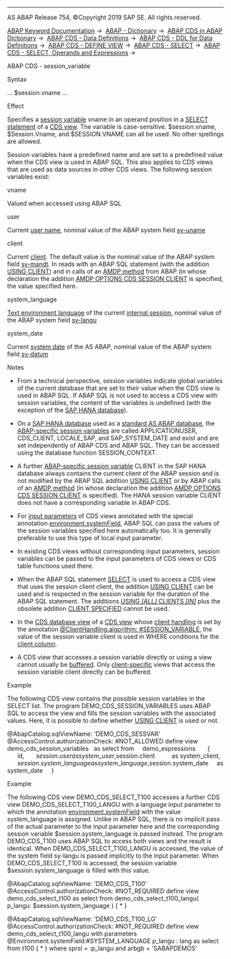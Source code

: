   

* * *

AS ABAP Release 754, ©Copyright 2019 SAP SE. All rights reserved.

[ABAP Keyword Documentation](javascript:call_link\('abenabap.htm'\)) →  [ABAP - Dictionary](javascript:call_link\('abenabap_dictionary.htm'\)) →  [ABAP CDS in ABAP Dictionary](javascript:call_link\('abencds.htm'\)) →  [ABAP CDS - Data Definitions](javascript:call_link\('abenddic_cds_entities.htm'\)) →  [ABAP CDS - DDL for Data Definitions](javascript:call_link\('abencds_f1_ddl_syntax.htm'\)) →  [ABAP CDS - DEFINE VIEW](javascript:call_link\('abencds_f1_define_view.htm'\)) →  [ABAP CDS - SELECT](javascript:call_link\('abencds_f1_select_statement.htm'\)) →  [ABAP CDS - SELECT, Operands and Expressions](javascript:call_link\('abencds_operands_and_expressions.htm'\)) → 

ABAP CDS - session\_variable

Syntax

... $session.vname ...

Effect

Specifies a [session variable](javascript:call_link\('abensession_variable_glosry.htm'\) "Glossary Entry") vname in an operand position in a [SELECT statement](javascript:call_link\('abencds_f1_select_statement.htm'\)) of a [CDS view](javascript:call_link\('abencds_view_glosry.htm'\) "Glossary Entry"). The variable is case-sensitive. $session.vname, $Session.Vname, and $SESSION.VNAME can all be used. No other spellings are allowed.

Session variables have a predefined name and are set to a predefined value when the CDS view is used in ABAP SQL. This also applies to CDS views that are used as data sources in other CDS views. The following session variables exist:

vname

Valued when accessed using ABAP SQL

user

Current [user name](javascript:call_link\('abenuser_name_glosry.htm'\) "Glossary Entry"), nominal value of the ABAP system field [sy-uname](javascript:call_link\('abensystem_fields.htm'\))

client

Current [client](javascript:call_link\('abenclient_glosry.htm'\) "Glossary Entry"). The default value is the nominal value of the ABAP system field [sy-mandt](javascript:call_link\('abensystem_fields.htm'\)). In reads with an ABAP SQL statement (with the addition [USING CLIENT](javascript:call_link\('abapselect_client.htm'\))) and in calls of an [AMDP method](javascript:call_link\('abenamdp_method_glosry.htm'\) "Glossary Entry") from ABAP (in whose declaration the addition [AMDP OPTIONS CDS SESSION CLIENT](javascript:call_link\('abapmethods_amdp_options.htm'\)) is specified, the value specified here.

system\_language

[Text environment language](javascript:call_link\('abentext_env_langu_glosry.htm'\) "Glossary Entry") of the current [internal session](javascript:call_link\('abeninternal_session_glosry.htm'\) "Glossary Entry"), nominal value of the ABAP system field [sy-langu](javascript:call_link\('abensystem_fields.htm'\))

system\_date

Current [system date](javascript:call_link\('abensystem_date_glosry.htm'\) "Glossary Entry") of the AS ABAP, nominal value of the ABAP system field [sy-datum](javascript:call_link\('abensystem_fields.htm'\))

Notes

-   From a technical perspective, session variables indicate global variables of the current database that are set to their value when the CDS view is used in ABAP SQL. If ABAP SQL is not used to access a CDS view with session variables, the content of the variables is undefined (with the exception of the [SAP HANA database](javascript:call_link\('abenhana_database_glosry.htm'\) "Glossary Entry")).

-   On a [SAP HANA database](javascript:call_link\('abenhana_database_glosry.htm'\) "Glossary Entry") used as a [standard AS ABAP database](javascript:call_link\('abenstandard_db_glosry.htm'\) "Glossary Entry"), the [ABAP-specific session variables](javascript:call_link\('abenhana_session_variables.htm'\)) are called APPLICATIONUSER, CDS\_CLIENT, LOCALE\_SAP, and SAP\_SYSTEM\_DATE and exist and are set independently of ABAP CDS and ABAP SQL. They can be accessed using the database function SESSION\_CONTEXT.

-   A further [ABAP-specific session variable](javascript:call_link\('abenhana_session_variables.htm'\)) CLIENT in the SAP HANA database always contains the current client of the ABAP session and is not modified by the ABAP SQL addition [USING CLIENT](javascript:call_link\('abapselect_client.htm'\)) or by ABAP calls of an [AMDP method](javascript:call_link\('abenamdp_method_glosry.htm'\) "Glossary Entry") (in whose declaration the addition [AMDP OPTIONS CDS SESSION CLIENT](javascript:call_link\('abapmethods_amdp_options.htm'\)) is specified). The HANA session variable CLIENT does not have a corresponding variable in ABAP CDS.

-   For [input parameters](javascript:call_link\('abencds_f1_parameter_list.htm'\)) of CDS views annotated with the special annotation [environment.systemField](javascript:call_link\('abencds_f1_parameter_annotations.htm'\)), ABAP SQL can pass the values of the session variables specified here automatically too. It is generally preferable to use this type of local input parameter.

-   In existing CDS views without corresponding input parameters, session variables can be passed to the input parameters of CDS views or CDS table functions used there.

-   When the ABAP SQL statement [SELECT](javascript:call_link\('abapselect.htm'\)) is used to access a CDS view that uses the session client client, the addition [USING CLIENT](javascript:call_link\('abapselect_client.htm'\)) can be used and is respected in the session variable for the duration of the ABAP SQL statement. The additions [USING *\[*ALL*\]* CLIENTS *\[*IN*\]*](javascript:call_link\('abapselect_client.htm'\)) plus the obsolete addition [CLIENT SPECIFIED](javascript:call_link\('abapselect_client_obsolete.htm'\)) cannot be used.

-   In the [CDS database view](javascript:call_link\('abencds_database_view_glosry.htm'\) "Glossary Entry") of a [CDS view](javascript:call_link\('abencds_view_glosry.htm'\) "Glossary Entry") whose [client handling](javascript:call_link\('abencds_client_handling.htm'\)) is set by the annotation [@ClientHandling.algorithm: #SESSION\_VARIABLE](javascript:call_link\('abencds_client_handling.htm'\)), the value of the session variable client is used in WHERE conditions for the [client column](javascript:call_link\('abenclient_column_glosry.htm'\) "Glossary Entry").

-   A CDS view that accesses a session variable directly or using a view cannot usually be [buffered](javascript:call_link\('abencds_sap_puffer.htm'\)). Only [client-specific](javascript:call_link\('abencds_client_handling.htm'\)) views that access the session variable client directly can be buffered.

Example

The following CDS view contains the possible session variables in the SELECT list. The program DEMO\_CDS\_SESSION\_VARIABLES uses ABAP SQL to access the view and fills the session variables with the associated values. Here, it is possible to define whether [USING CLIENT](javascript:call_link\('abapselect_client.htm'\)) is used or not.

@AbapCatalog.sqlViewName: 'DEMO\_CDS\_SESSVAR'
@AccessControl.authorizationCheck: #NOT\_ALLOWED
define view demo\_cds\_session\_variables
  as select from
    demo\_expressions  
    {
      id,
      $session.user            as system\_user,
      $session.client          as system\_client,
      $session.system\_language as system\_language,
      $session.system\_date     as system\_date
    }

Example

The following CDS view DEMO\_CDS\_SELECT\_T100 accesses a further CDS view DEMO\_CDS\_SELECT\_T100\_LANGU with a language input parameter to which the annotation [environment.systemField](javascript:call_link\('abencds_f1_parameter_annotations.htm'\)) with the value system\_language is assigned. Unlike in ABAP SQL, there is no implicit pass of the actual parameter to the input parameter here and the corresponding session variable $session.system\_language is passed instead. The program DEMO\_CDS\_T100 uses ABAP SQL to access both views and the result is identical. When DEMO\_CDS\_SELECT\_T100\_LANGU is accessed, the value of the system field sy-langu is passed implicitly to the input parameter. When DEMO\_CDS\_SELECT\_T100 is accessed, the session variable $session.system\_language is filled with this value.

@AbapCatalog.sqlViewName: 'DEMO\_CDS\_T100'
@AccessControl.authorizationCheck: #NOT\_REQUIRED
define view demo\_cds\_select\_t100
as select from
demo\_cds\_select\_t100\_langu( p\_langu: $session.system\_language )
{
\*
}    

@AbapCatalog.sqlViewName: 'DEMO\_CDS\_T100\_LG'
@AccessControl.authorizationCheck: #NOT\_REQUIRED
define view demo\_cds\_select\_t100\_langu
with parameters
@Environment.systemField:#SYSTEM\_LANGUAGE
p\_langu : lang
as select from
t100
{
\*
}
where
sprsl = :p\_langu
and arbgb = 'SABAPDEMOS'